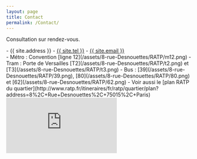 ```yaml
---
layout: page
title: Contact
permalink: /Contact/
---
```


Consultation sur rendez-vous.

<div class="row">
  <div class="col-md-4" markdown="1">
  - {{ site.address }}
  - <a href="tel:{{ site.tel | cgi_escape }}">{{ site.tel }}</a>
  - <a href="mailto:{{ site.email }}">{{ site.email }}</a>
  </div>

  <div class="col-md-6" markdown="1">
  - Métro : Convention [ligne 12](/assets/8-rue-Desnouettes/RATP/m12.png)
  - Tram : Porte de Versailles [T2](/assets/8-rue-Desnouettes/RATP/t2.png) et [T3](/assets/8-rue-Desnouettes/RATP/t3.png)
  - Bus : [39](/assets/8-rue-Desnouettes/RATP/39.png), [80](/assets/8-rue-Desnouettes/RATP/80.png) et [62](/assets/8-rue-Desnouettes/RATP/62.png)
  - Voir aussi le [plan RATP du quartier](http://www.ratp.fr/itineraires/fr/ratp/quartier/plan?address=8%2C+Rue+Desnouettes%2C+75015%2C+Paris)
  </div>
</div>

<div class="responsive-googlemaps-iframe">
  <iframe src="https://www.google.com/maps/embed?pb=!1m14!1m8!1m3!1d5252.316460462815!2d2.2948188401153518!3d48.83612046224319!3m2!1i1024!2i768!4f13.1!3m3!1m2!1s0x0000000000000000%3A0x471b308af929718f!2sFabienne+Krotoff+Ost%C3%A9opathe+D.O.!5e0!3m2!1sfr!2s!4v1421353919120" frameborder="0" style="border:0"></iframe>
</div>
